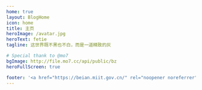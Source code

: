 ```yaml
---
home: true
layout: BlogHome
icon: home
title: 主页
heroImage: /avatar.jpg
heroText: fetie
tagline: 这世界既不黑也不白，而是一道精致的灰

# Special thank to @mo7
bgImage: http://file.mo7.cc/api/public/bz
heroFullScreen: true

footer: '<a href="https://beian.miit.gov.cn/" rel="noopener noreferrer" target="_blank">备案号: 浙ICP备2021037797号</a> | <a href="/about/site.html">关于网站</a>'
---
```

